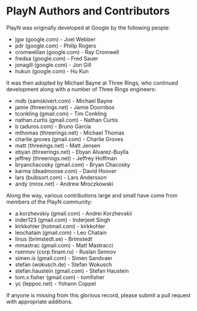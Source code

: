 # PlayN Authors and Contributors

PlayN was originally developed at Google by the following people:

* jgw (google.com) - Joel Webber
* pdr (google.com) - Philip Rogers
* cromwellian (google.com) - Ray Cromwell
* fredsa (google.com) - Fred Sauer
* jonagill (google.com) - Jon Gill
* hukun (google.com) - Hu Kun

It was then adopted by Michael Bayne at Three Rings, who continued development
along with a number of Three Rings engineers:

* mdb (samskivert.com) - Michael Bayne
* jamie (threerings.net) - Jamie Doornbos
* tconkling (gmail.com) - Tim Conkling
* nathan.curtis (gmail.com) - Nathan Curtis
* b (aduros.com) - Bruno Garcia
* mthomas (threerings.net) - Michael Thomas
* charlie.groves (gmail.com) - Charlie Groves
* matt (threeings.net) - Matt Jensen
* ebyan (threerings.net) - Ebyan Alvarez-Buylla
* jeffrey (threerings.net) - Jeffrey Hoffman
* bryanchacosky (gmail.com) - Bryan Chacosky
* karma (deadmoose.com) - David Hoover
* lars (bulbsort.com) - Lars Andersson
* andy (mrox.net) - Andrew Mroczkowski

Along the way, various contributions large and small have come from members
of the PlayN community:

* a.korzhevskiy (gmail.com) - Andrei Korzhevskii
* inder123 (gmail.com) - Inderjeet Singh
* kirkkohler (hotmail.com) - kirkkohler
* leochatain (gmail.com) - Leo Chatain
* linus (brimstedt.se) - Brimstedt
* mmastrac (gmail.com) - Matt Mastracci
* rsennov (corp.finam.ru) - Ruslan Sennov
* simen.is (gmail.com) - Simen Sandvaer
* stefan (wokusch.de) - Stefan Wokusch
* stefan.haustein (gmail.com) - Stefan Haustein
* tom.x.fisher (gmail.com) - tomfisher
* yc (leppoc.net) - Yohann Coppel

If anyone is missing from this glorious record, please submit a pull request
with appropriate additions.
